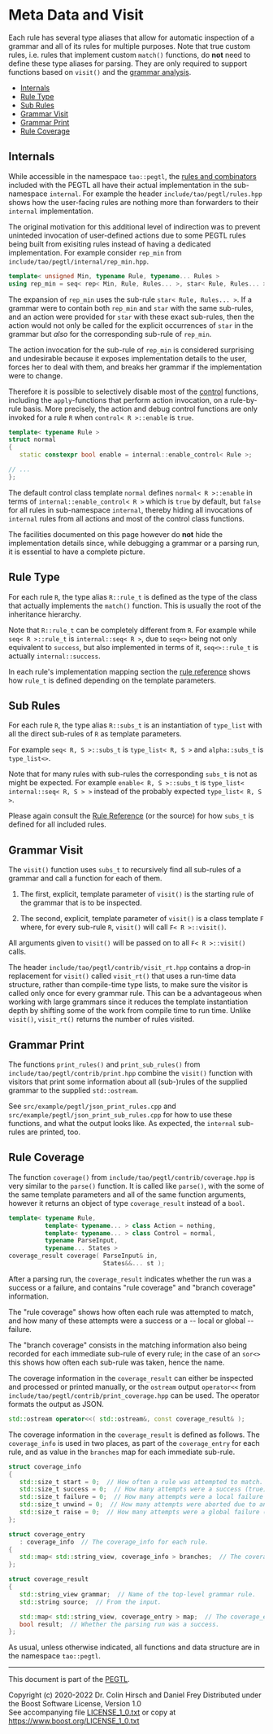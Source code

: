 # Meta Data and Visit

Each rule has several type aliases that allow for automatic inspection of a grammar and all of its rules for multiple purposes.
Note that true custom rules, i.e. rules that implement custom `match()` functions, do **not** need to define these type aliases for parsing.
They are only required to support functions based on `visit()` and the [grammar analysis](Grammar-Analysis.md).

* [Internals](#internals)
* [Rule Type](#rule-type)
* [Sub Rules](#sub-rules)
* [Grammar Visit](#grammar-visit)
* [Grammar Print](#grammar-print)
* [Rule Coverage](#rule-coverage)

## Internals

While accessible in the namespace `tao::pegtl`, the [rules and combinators](Rule-Reference.md) included with the PEGTL all have their actual implementation in the sub-namespace `internal`.
For example the header `include/tao/pegtl/rules.hpp` shows how the user-facing rules are nothing more than forwarders to their `internal` implementation.

The original motivation for this additional level of indirection was to prevent uninteded invocation of user-defined actions due to some PEGTL rules being built from exisiting rules instead of having a dedicated implementation.
For example consider `rep_min` from `include/tao/pegtl/internal/rep_min.hpp`.

```c++
template< unsigned Min, typename Rule, typename... Rules >
using rep_min = seq< rep< Min, Rule, Rules... >, star< Rule, Rules... > >;
```

The expansion of `rep_min` uses the sub-rule `star< Rule, Rules... >`.
If a grammar were to contain both `rep_min` and `star` with the same sub-rules, and an action were provided for `star` with these exact sub-rules, then the action would not only be called for the explicit occurrences of `star` in the grammar but *also* for the corresponding sub-rule of `rep_min`.

The action invocation for the sub-rule of `rep_min` is considered surprising and undesirable because it exposes implementation details to the user, forces her to deal with them, and breaks her grammar if the implementation were to change.

Therefore it is possible to selectively disable most of the [control](Control-and-Debug.md) functions, including the `apply`-functions that perform action invocation, on a rule-by-rule basis.
More precisely, the action and debug control functions are only invoked for a rule `R` when `control< R >::enable` is `true`.

```c++
template< typename Rule >
struct normal
{
   static constexpr bool enable = internal::enable_control< Rule >;

// ...
};
```

The default control class template `normal` defines `normal< R >::enable` in terms of `internal::enable_control< R >` which is `true` by default, but `false` for all rules in sub-namespace `internal`, thereby hiding all invocations of `internal` rules from all actions and most of the control class functions.

The facilities documented on this page however do **not** hide the implementation details since, while debugging a grammar or a parsing run, it is essential to have a complete picture.

## Rule Type

For each rule `R`, the type alias `R::rule_t` is defined as the type of the class that actually implements the `match()` function.
This is usually the root of the inheritance hierarchy.

Note that `R::rule_t` can be completely different from `R`.
For example while `seq< R >::rule_t` is `internal::seq< R >`, due to `seq<>` being not only equivalent to `success`, but also implemented in terms of it, `seq<>::rule_t` is actually `internal::success`.

In each rule's implementation mapping section the [rule reference](Rule-Reference.md) shows how `rule_t` is defined depending on the template parameters.

## Sub Rules

For each rule `R`, the type alias `R::subs_t` is an instantiation of `type_list` with all the direct sub-rules of `R` as template parameters.

For example `seq< R, S >::subs_t` is `type_list< R, S >` and `alpha::subs_t` is `type_list<>`.

Note that for many rules with sub-rules the corresponding `subs_t` is not as might be expected.
For example `enable< R, S >::subs_t` is `type_list< internal::seq< R, S > >` instead of the probably expected `type_list< R, S >`.

Please again consult the [Rule Reference](Rule-Reference.md) (or the source) for how `subs_t` is defined for all included rules.

## Grammar Visit

The `visit()` function uses `subs_t` to recursively find all sub-rules of a grammar and call a function for each of them.

1. The first, explicit, template parameter of `visit()` is the starting rule of the grammar that is to be inspected.

2. The second, explicit, template parameter of `visit()` is a class template `F` where, for every sub-rule `R`, `visit()` will call `F< R >::visit()`.

All arguments given to `visit()` will be passed on to all `F< R >::visit()` calls.

The header `include/tao/pegtl/contrib/visit_rt.hpp` contains a drop-in replacement for `visit()` called `visit_rt()` that uses a run-time data structure, rather than compile-time type lists, to make sure the visitor is called only once for every grammar rule.
This can be a advantageous when working with large grammars since it reduces the template instantiation depth by shifting some of the work from compile time to run time.
Unlike `visit()`, `visit_rt()` returns the number of rules visited.

## Grammar Print

The functions `print_rules()` and `print_sub_rules()` from `include/tao/pegtl/contrib/print.hpp` combine the `visit()` function with visitors that print some information about all (sub-)rules of the supplied grammar to the supplied `std::ostream`.

See `src/example/pegtl/json_print_rules.cpp` and `src/example/pegtl/json_print_sub_rules.cpp` for how to use these functions, and what the output looks like.
As expected, the `internal` sub-rules are printed, too.

## Rule Coverage

The function `coverage()` from `include/tao/pegtl/contrib/coverage.hpp` is very similar to the `parse()` function.
It is called like `parse()`, with the some of the same template parameters and all of the same function arguments, however it returns an object of type `coverage_result` instead of a `bool`.

```c++
template< typename Rule,
          template< typename... > class Action = nothing,
          template< typename... > class Control = normal,
          typename ParseInput,
          typename... States >
coverage_result coverage( ParseInput& in,
                          States&&... st );
```

After a parsing run, the `coverage_result` indicates whether the run was a success or a failure, and contains "rule coverage" and "branch coverage" information.

The "rule coverage" shows how often each rule was attempted to match, and how many of these attempts were a success or a -- local or global -- failure.

The "branch coverage" consists in the matching information also being recorded for each immediate sub-rule of every rule; in the case of an `sor<>` this shows how often each sub-rule was taken, hence the name.

The coverage information in the `coverage_result` can either be inspected and processed or printed manually, or the `ostream` output `operator<<` from `include/tao/pegtl/contrib/print_coverage.hpp` can be used.
The operator formats the output as JSON.

```c++
std::ostream operator<<( std::ostream&, const coverage_result& );
```

The coverage information in the `coverage_result` is defined as follows.
The `coverage_info` is used in two places, as part of the `coverage_entry` for each rule, and as value in the `branches` map for each immediate sub-rule.

```c++
struct coverage_info
{
   std::size_t start = 0;  // How often a rule was attempted to match.
   std::size_t success = 0;  // How many attempts were a success (true).
   std::size_t failure = 0;  // How many attempts were a local failure (false).
   std::size_t unwind = 0;  // How many attempts were aborted due to an exception (thrown here or elsewhere).
   std::size_t raise = 0;  // How many attempts were a global failure (exception thrown at this rule).
};

struct coverage_entry
   : coverage_info  // The coverage_info for each rule.
{
   std::map< std::string_view, coverage_info > branches;  // The coverage_info for each immediate sub-rule.
};

struct coverage_result
{
   std::string_view grammar;  // Name of the top-level grammar rule.
   std::string source;  // From the input.

   std::map< std::string_view, coverage_entry > map;  // The coverage_entry for each rule.
   bool result;  // Whether the parsing run was a success.
};
```

As usual, unless otherwise indicated, all functions and data structure are in the namespace `tao::pegtl`.

---

This document is part of the [PEGTL](https://github.com/taocpp/PEGTL).

Copyright (c) 2020-2022 Dr. Colin Hirsch and Daniel Frey
Distributed under the Boost Software License, Version 1.0<br>
See accompanying file [LICENSE_1_0.txt](../LICENSE_1_0.txt) or copy at https://www.boost.org/LICENSE_1_0.txt
